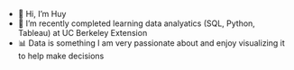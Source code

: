 - 👋  Hi, I’m Huy
- 🌱  I’m recently completed learning data analyatics (SQL, Python, Tableau) at UC Berkeley Extension
- 📊  Data is something I am very passionate about and enjoy visualizing it to help make decisions 

<!---
hdolci/hdolci is a ✨ special ✨ repository because its `README.md` (this file) appears on your GitHub profile.
You can click the Preview link to take a look at your changes.
--->
